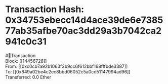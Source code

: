 
Transaction Hash: 0x34753ebecc14d4ace39de6e738577ab35afbe70ac3dd29a3b7042ca2941c0c31
====================================================================================
  
#💸Transaction  
Block: [[14456728]]  
From: [[0xc0cb7a92b1063f3b9cc6f612bbf168fffbde3387]]  
To: [[0x849a02be4c2ec8bbd06052c5a0cd51147994ad96]]  
Transferred: 0.0 Ether